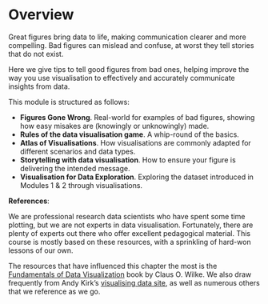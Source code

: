 # Overview

Great figures bring data to life, making communication
clearer and more compelling. Bad figures can mislead and confuse, at worst they tell stories that do not exist.

Here we give tips to tell good
figures from bad ones, helping improve the way
you use visualisation to effectively and accurately communicate insights
from data.

This module is structured as follows:
- **Figures Gone Wrong**. Real-world for examples of bad figures, showing how easy misakes are (knowingly or unknowingly) made.
- **Rules of the data visualisation game**. A whip-round of the basics.
- **Atlas of Visualisations**. How visualisations are commonly adapted for different scenarios and data types.
- **Storytelling with data visualisation**. How to ensure your figure is delivering the intended message.
- **Visualisation for Data Exploration**. Exploring the dataset introduced in Modules 1 & 2 through visualisations.

**References**:

We are professional research data scientists who have spent some time
plotting, but we are not experts in data visualisation. Fortunately,
there are plenty of experts out there who offer excellent pedagogical
material. This course is mostly based on these resources, with a
sprinkling of hard-won lessons of our own.

The resources that have influenced this chapter the most is the
[Fundamentals of Data Visualization](https://clauswilke.com/dataviz/)
book by Claus O. Wilke. We also draw frequently from Andy Kirk’s
[visualising data site](https://www.visualisingdata.com/), as well as
numerous others that we reference as we go.
